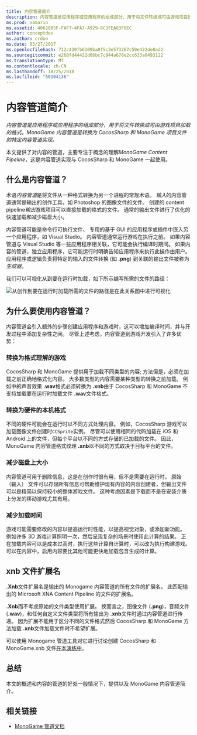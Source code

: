 ```yaml
---
title: 内容管道简介
description: 内容管道是应用程序或应用程序的组成部分，用于将文件转换成可由游戏项目加载的格式。 MonoGame 内容管道是转换为 CocosSharp 和 MonoGame 项目文件的特定内容管道实现。
ms.prod: xamarin
ms.assetid: 40628B5F-FAF7-4FA7-A929-6C3FEA83F8EC
author: conceptdev
ms.author: crdun
ms.date: 03/27/2017
ms.openlocfilehash: 712c430fb6309ba0f5c3e573267c59e422de8ad2
ms.sourcegitcommit: e268fd44422d0bbc7c944a678e2cc633a0493122
ms.translationtype: MT
ms.contentlocale: zh-CN
ms.lasthandoff: 10/25/2018
ms.locfileid: "50104136"
---
```

# <a name="introduction-to-content-pipelines"></a>内容管道简介

_内容管道是应用程序或应用程序的组成部分，用于将文件转换成可由游戏项目加载的格式。MonoGame 内容管道是转换为 CocosSharp 和 MonoGame 项目文件的特定内容管道实现。_

本文提供了对内容的管道，主要专注于概念的理解*MonoGame Content Pipeline*，这是内容管道实现与 CocosSharp 和 MonoGame 一起使用。


## <a name="what-is-a-content-pipeline"></a>什么是内容管道？

术语*内容管道*是将文件从一种格式转换为另一个进程的常规术语。 *输入*的内容管道通常是输出的创作工具，如 Photoshop 的图像文件的文件。 创建的 content pipeline*输出*游戏项目可以直接加载的格式的文件。 通常的输出文件进行了优化的快速加载和减少磁盘大小。

内容管道可能是命令行可执行文件、 专用的基于 GUI 的应用程序或插件中嵌入另一个应用程序，如 Visual Studio。 内容管道通常运行游戏在执行之前。 如果内容管道与 Visual Studio 等一些应用程序相关联，它可能会执行编译时期间。 如果内容的管道，独立应用程序，它可能运行时明确告知应用程序来执行此操作由用户。 应用程序或逻辑负责将特定的输入的文件转换 (如 **.png**) 到关联的输出文件被称为*生成器*。 

我们可以可视化从到要在运行时加载，如下所示编写所需的文件的路径：

![](introduction-images/image1.png "从创作到要在运行时加载所需的文件的路径是在此关系图中进行可视化")

## <a name="why-use-a-content-pipeline"></a>为什么要使用内容管道？

内容管道会引入额外的步骤创建应用程序和游戏时，这可以增加编译时间，并与开发过程中添加复杂性之间。 尽管上述考虑，内容管道到游戏开发引入了许多优势：


### <a name="converting-to-a-format-understood-by-the-game"></a>转换为格式理解的游戏

CocosSharp 和 MonoGame 提供用于加载不同类型的内容; 方法但是，必须在加载之前正确地格式化内容。 大多数类型的内容需要某种类型的转换之前加载。 例如中的声音效果 **.wav**格式必须转换为 **.xnb**由于 CocosSharp 和 MonoGame 不支持加载要在运行时加载文件 **.wav**文件格式。


### <a name="converting-to-a-format-native-to-the-hardware"></a>转换为硬件的本机格式

不同的硬件可能会在运行时以不同方式处理内容。 例如，CocosSharp 游戏可以加载图像文件创建时`CCSprite`实例。 尽管可以使用相同的代码加载在 iOS 和 Android 上的文件，但每个平台以不同的方式存储的已加载的文件。 因此，MonoGame 内容管道格式纹理 **.xnb**以不同的方式取决于目标平台的文件。


### <a name="reducing-size-on-disk"></a>减少磁盘上大小 

内容管道可用于删除信息，这是在创作时很有用，但不是需要在运行时。 原始 （输入） 文件可以存储所有信息可帮助维护现有内容的内容创建者，但输出文件可以是精简以保持较小的整体游戏文件。 这种考虑因素是下载而不是在安装介质上分发的移动游戏尤其有用。


### <a name="reducing-load-time"></a>减少加载时间

游戏可能需要修改的内容以提高运行时性能，以提高视觉对象，或添加新功能。 例如许多 3D 游戏计算照明一次，然后呈现复杂的场景时使用此计算的结果。 正在加载内容可以是成本过高时，执行这些计算自计算时，可以改为执行构建游戏。 可以在内容中，启用内容要比其他可能更快地加载包含生成的计算。 


## <a name="xnb-file-extension"></a>xnb 文件扩展名

**.Xnb**文件扩展名是输出的 Monogame 内容管道的所有文件的扩展名。 此匹配输出的 Microsoft XNA Content Pipeline 的文件的扩展名。

**.Xnb**而不考虑原始的文件类型使用扩展。 换而言之，图像文件 (**.png**)，音频文件 (**.wav**)，和任何自定义文件类型将所有输出为 **.xnb**文件时通过内容管道进行传递。 因为扩展不能用于区分不同的文件格式然后 CocosSharp 和 MonoGame 方法加载 **.xnb**文件加载文件时不希望扩展。

可以使用 Monogame 管道工具对它进行讨论创建 CocosSharp 和 MonoGame.xnb 文件[在本演练中](~/graphics-games/cocossharp/content-pipeline/walkthrough.md)。


## <a name="summary"></a>总结

本文的概述和内容的管道的好处一般情况下，提供以及 MonoGame 内容管道简介。

## <a name="related-links"></a>相关链接

- [MonoGame 管道文档](http://www.monogame.net/documentation/?page=Pipeline)
